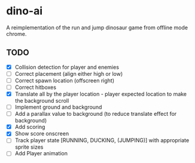 # dino-ai

A reimplementation of the run and jump dinosaur game from offline mode chrome.

## TODO

- [x] Collision detection for player and enemies
- [ ] Correct placement (align either high or low)
- [ ] Correct spawn location (offscreen right)
- [ ] Correct hitboxes
- [x] Translate all by the player location - player expected location to make the background scroll
- [ ] Implement ground and background
- [ ] Add a parallax value to background (to reduce translate effect for background)
- [x] Add scoring
- [x] Show score onscreen
- [ ] Track player state [RUNNING, DUCKING, (JUMPING)] with appropriate sprite sizes
- [ ] Add Player animation